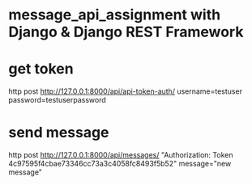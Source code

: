 # message_api_assignment with Django & Django REST Framework
# get token
http post http://127.0.0.1:8000/api/api-token-auth/ username=testuser password=testuserpassword

# send message
http post http://127.0.0.1:8000/api/messages/ "Authorization: Token 4c97595f4cbae73346cc73a3c4058fc8493f5b52" message="new message"
